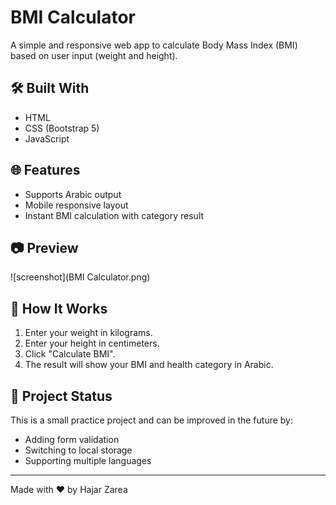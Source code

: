 # BMI Calculator

A simple and responsive web app to calculate Body Mass Index (BMI) based on user input (weight and height).

## 🛠️ Built With
- HTML
- CSS (Bootstrap 5)
- JavaScript

## 🌐 Features
- Supports Arabic output
- Mobile responsive layout
- Instant BMI calculation with category result

## 📷 Preview
![screenshot](BMI Calculator.png) 

## 📖 How It Works
1. Enter your weight in kilograms.
2. Enter your height in centimeters.
3. Click "Calculate BMI".
4. The result will show your BMI and health category in Arabic.

## 📁 Project Status
This is a small practice project and can be improved in the future by:
- Adding form validation
- Switching to local storage
- Supporting multiple languages

---

Made with ❤️ by Hajar Zarea
